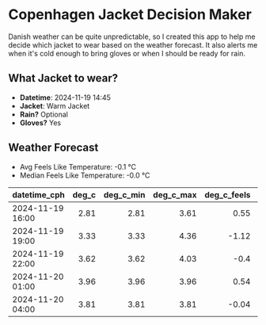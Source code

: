 
# Copenhagen Jacket Decision Maker

Danish weather can be quite unpredictable, so I created this app to help me decide which jacket to wear based on the weather forecast. 
It also alerts me when it's cold enough to bring gloves or when I should be ready for rain.

## What Jacket to wear?

- **Datetime**: 2024-11-19 14:45
- **Jacket**: Warm Jacket
- **Rain?** Optional
- **Gloves?** Yes

## Weather Forecast
- Avg Feels Like Temperature: -0.1 °C
- Median Feels Like Temperature: -0.0 °C

| datetime_cph     |   deg_c |   deg_c_min |   deg_c_max |   deg_c_feels | weather   | wind   | rain   |
|:-----------------|--------:|------------:|------------:|--------------:|:----------|:-------|:-------|
| 2024-11-19 16:00 |    2.81 |        2.81 |        3.61 |          0.55 | Rain      | Low    | Low    |
| 2024-11-19 19:00 |    3.33 |        3.33 |        4.36 |         -1.12 | Snow      | Medium | None   |
| 2024-11-19 22:00 |    3.62 |        3.62 |        4.03 |         -0.4  | Snow      | Medium | None   |
| 2024-11-20 01:00 |    3.96 |        3.96 |        3.96 |          0.54 | Rain      | Low    | Low    |
| 2024-11-20 04:00 |    3.81 |        3.81 |        3.81 |         -0.04 | Clouds    | Low    | None   |
        